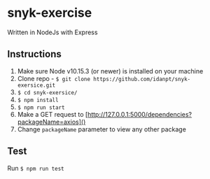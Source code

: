 # snyk-exercise
Written in NodeJs with Express

## Instructions
1. Make sure Node v10.15.3 (or newer) is installed on your machine
2. Clone repo - ```$ git clone
   https://github.com/idanpt/snyk-exersice.git```
3. ```$ cd snyk-exersice/```
4. ```$ npm install```
5. ```$ npm run start```
6. Make a GET request to
   [http://127.0.0.1:5000/dependencies?packageName=axios]()
7. Change ```packageName``` parameter to view any other package

## Test

Run ```$ npm run test```
